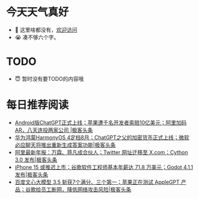 # 今天天气真好
- 👋 这里啥都没有，[欢迎访问](https://zhangfeng-ola.github.io/)
- 😭 凑不够六个字。
<!---
- 👀 I’m interested in ...
- 🌱 I’m currently learning ...
- 💞️ I’m looking to collaborate on ...
- 📫 How to reach me ...
- 😇 I'm doing something ...

--->

# TODO 
- 😇 暂时没有要TODO的内容哦

<!---
zhangfeng-ola/zhangfeng-ola is a ✨ special ✨ repository because its `README.md` (this file) appears on your GitHub profile.
You can click the Preview link to take a look at your changes.
--->

# 每日推荐阅读
<!-- BLOG-POST-LIST:START -->
- [Android版ChatGPT正式上线；苹果遭千名开发者索赔10亿美元；阿里加码AR，八天连投两家公司 |极客头条](https://blog.csdn.net/weixin_39786569/article/details/131931906)
- [华为鸿蒙HarmonyOS 4定档8月；ChatGPT之父的加密货币正式上线；微软必应聊天将推出重新生成答案功能|极客头条](https://blog.csdn.net/weixin_39786569/article/details/131910400)
- [​阿里最新年报：万霖、蒋凡成合伙人；Twitter 网址迁移至 X.com；Cython 3.0 发布|极客头条](https://blog.csdn.net/weixin_39786569/article/details/131889280)
- [iPhone 15 或推迟上市；谷歌软件工程师基本年薪达 71.8 万美元；Godot 4.1.1 发布|极客头条](https://blog.csdn.net/weixin_39786569/article/details/131845214)
- [百度文心大模型 3.5 斩获7个满分、三个第一；苹果正在测试 AppleGPT 产品；谷歌给员工断网，降低网络攻击风险|极客头条](https://blog.csdn.net/weixin_39786569/article/details/131822991)
<!-- BLOG-POST-LIST:END -->
